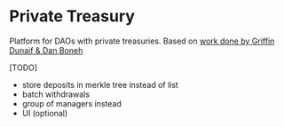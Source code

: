 # Private Treasury

Platform for DAOs with private treasuries. Based on [work done by Griffin Dunaif & Dan Boneh](https://hackmd.io/nCASdhqVQNWwMhpTmKpnKQ)

[TODO]
- store deposits in merkle tree instead of list
- batch withdrawals
- group of managers instead
- UI (optional)
